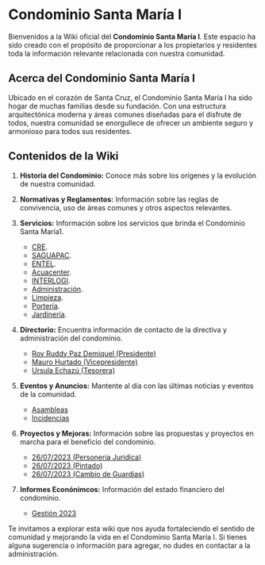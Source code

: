 # Condominio Santa María I



Bienvenidos a la Wiki oficial del **Condominio Santa María I**. Este espacio ha sido creado con el propósito de proporcionar a los propietarios y residentes toda la información relevante relacionada con nuestra comunidad.


## Acerca del Condominio Santa María I

Ubicado en el corazón de Santa Cruz, el Condominio Santa María I ha sido hogar de muchas familias desde su fundación. Con una estructura arquitectónica moderna y áreas comunes diseñadas para el disfrute de todos, nuestra comunidad se enorgullece de ofrecer un ambiente seguro y armonioso para todos sus residentes.


## Contenidos de la Wiki

1. **Historia del Condominio:** Conoce más sobre los orígenes y la evolución de nuestra comunidad.
2. **Normativas y Reglamentos:** Información sobre las reglas de convivencia, uso de áreas comunes y otros aspectos relevantes. 
3. **Servicios:** Información sobre los servicios que brinda el Condominio Santa María1. 
    - [CRE](https://github.com/Condominio-Santa-Maria/.github/wiki/CRE). 
    - [SAGUAPAC](https://github.com/Condominio-Santa-Maria/.github/wiki/SAGUAPAC).
    - [ENTEL](https://github.com/Condominio-Santa-Maria/.github/wiki/ENTEL).
    - [Acuacenter](https://github.com/Condominio-Santa-Maria/.github/wiki/Acuacenter). 
    - [INTERLOGI](https://github.com/Condominio-Santa-Maria/.github/wiki/INTERLOGI). 
    - [Administración](https://github.com/Condominio-Santa-Maria/.github/wiki/Adminidtración).
    - [Limpieza](https://github.com/Condominio-Santa-Maria/.github/wiki/Limpieza).
    - [Portería](https://github.com/Condominio-Santa-Maria/.github/wiki/Portería).
    - [Jardinería](https://github.com/Condominio-Santa-Maria/.github/wiki/Jardinería). 
4. **Directorio:** Encuentra información de contacto de la directiva y administración del condominio.
    - [Roy Ruddy Paz Demiquel (Presidente)](https://github.com/Condominio-Santa-Maria/.github/wiki/102)
    - [Mauro Hurtado (Vicepresidente)](https://github.com/Condominio-Santa-Maria/.github/wiki/Vicepresidente)
    - [Ursula Echazú (Tesorera)](https://github.com/Condominio-Santa-Maria/.github/wiki/Tesorero)

5. **Eventos y Anuncios:** Mantente al día con las últimas noticias y eventos de la comunidad.
    - [Asambleas](https://github.com/Condominio-Santa-Maria/.github/wiki/Asambleas)
    - [Incidencias](https://github.com/Condominio-Santa-Maria/.github/wiki/Incidencias)
6. **Proyectos y Mejoras:** Información sobre las propuestas y proyectos en marcha para el beneficio del condominio.

    - [26/07/2023 (Personeria Juridica)](https://github.com/Condominio-Santa-Maria/.github/wiki/PersoneriaJuridica)
    - [26/07/2023 (Pintado)](https://github.com/Condominio-Santa-Maria/.github/wiki/Pintado26072023)
    - [26/07/2023 (Cambio de Guardias)](https://github.com/Condominio-Santa-Maria/.github/wiki/CambioGuardias26072023)

 7. **Informes Econónimcos:** Información del estado financiero del condominio.

    - [Gestión 2023](https://github.com/Condominio-Santa-Maria/.github/wiki/InformeEconómico2023)


Te invitamos a explorar esta wiki que nos ayuda fortaleciendo el sentido de comunidad y mejorando la vida en el Condominio Santa María I. Si tienes alguna sugerencia o información para agregar, no dudes en contactar a la administración.

